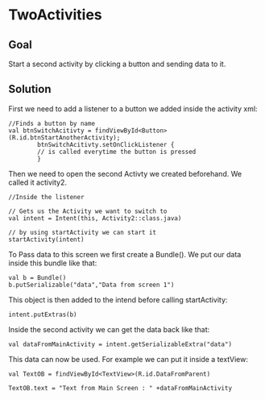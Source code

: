 # TwoActivities

## Goal

Start a second activity by clicking a button and sending data to it.


## Solution

First we need to add a listener to a button we added inside the activity xml:

```
//Finds a button by name
val btnSwitchAcitivty = findViewById<Button>(R.id.btnStartAnotherActivity);
        btnSwitchAcitivty.setOnClickListener {
        // is called everytime the button is pressed
        }
```

Then we need to open the second Activty we created beforehand. We called it activity2.

```
//Inside the listener

// Gets us the Activity we want to switch to            
val intent = Intent(this, Activity2::class.java)

// by using startActivity we can start it
startActivity(intent)      
```

To Pass data to this screen we first create a Bundle(). We put our data inside this bundle like that:

```
val b = Bundle()
b.putSerializable("data","Data from screen 1")
```

This object is then added to the intend before calling startActivity:
```
intent.putExtras(b)
```

Inside the second activity we can get the data back like that:

```
val dataFromMainActivity = intent.getSerializableExtra("data")
```
This data can now be used. For example we can put it inside a textView:

```
val TextOB = findViewById<TextView>(R.id.DataFromParent)

TextOB.text = "Text from Main Screen : " +dataFromMainActivity

```
